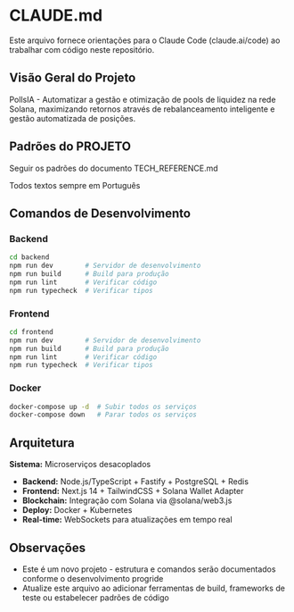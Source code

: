 # CLAUDE.md

Este arquivo fornece orientações para o Claude Code (claude.ai/code) ao trabalhar com código neste repositório.

## Visão Geral do Projeto

PollsIA - Automatizar a gestão e otimização de pools de liquidez na rede Solana, maximizando retornos através de rebalanceamento inteligente e gestão automatizada de posições.

## Padrões do PROJETO
Seguir os padrões do documento TECH_REFERENCE.md

Todos textos sempre em Português


## Comandos de Desenvolvimento

### Backend
```bash
cd backend
npm run dev        # Servidor de desenvolvimento
npm run build      # Build para produção
npm run lint       # Verificar código
npm run typecheck  # Verificar tipos
```

### Frontend
```bash
cd frontend
npm run dev        # Servidor de desenvolvimento
npm run build      # Build para produção
npm run lint       # Verificar código
npm run typecheck  # Verificar tipos
```

### Docker
```bash
docker-compose up -d  # Subir todos os serviços
docker-compose down   # Parar todos os serviços
```

## Arquitetura

**Sistema:** Microserviços desacoplados
- **Backend:** Node.js/TypeScript + Fastify + PostgreSQL + Redis
- **Frontend:** Next.js 14 + TailwindCSS + Solana Wallet Adapter
- **Blockchain:** Integração com Solana via @solana/web3.js
- **Deploy:** Docker + Kubernetes
- **Real-time:** WebSockets para atualizações em tempo real

## Observações

- Este é um novo projeto - estrutura e comandos serão documentados conforme o desenvolvimento progride
- Atualize este arquivo ao adicionar ferramentas de build, frameworks de teste ou estabelecer padrões de código